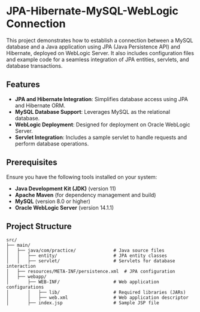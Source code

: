 # JPA-Hibernate-MySQL-WebLogic Connection

This project demonstrates how to establish a connection between a MySQL database and a Java application using JPA (Java Persistence API) and Hibernate, deployed on WebLogic Server. It also includes configuration files and example code for a seamless integration of JPA entities, servlets, and database transactions.

## Features
- **JPA and Hibernate Integration**: Simplifies database access using JPA and Hibernate ORM.
- **MySQL Database Support**: Leverages MySQL as the relational database.
- **WebLogic Deployment**: Designed for deployment on Oracle WebLogic Server.
- **Servlet Integration**: Includes a sample servlet to handle requests and perform database operations.

## Prerequisites
Ensure you have the following tools installed on your system:
- **Java Development Kit (JDK)** (version 11)
- **Apache Maven** (for dependency management and build)
- **MySQL** (version 8.0 or higher)
- **Oracle WebLogic Server** (version 14.1.1)

## Project Structure
```plaintext
src/
├── main/
│   ├── java/com/practice/              # Java source files
│   │   ├── entity/                     # JPA entity classes
│   │   ├── servlet/                    # Servlets for database interaction
│   ├── resources/META-INF/persistence.xml  # JPA configuration
│   ├── webapp/
│       ├── WEB-INF/                    # Web application configurations
│       │   ├── lib/                    # Required libraries (JARs)
│       │   ├── web.xml                 # Web application descriptor
│       ├── index.jsp                   # Sample JSP file
